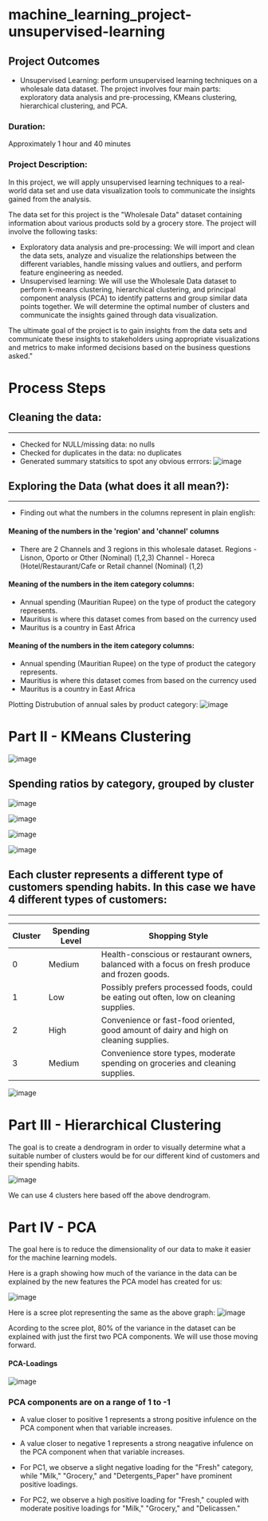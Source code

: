 # machine_learning_project-unsupervised-learning

## Project Outcomes
- Unsupervised Learning: perform unsupervised learning techniques on a wholesale data dataset. The project involves four main parts: exploratory data analysis and pre-processing, KMeans clustering, hierarchical clustering, and PCA.
### Duration:
Approximately 1 hour and 40 minutes
### Project Description:
In this project, we will apply unsupervised learning techniques to a real-world data set and use data visualization tools to communicate the insights gained from the analysis.

The data set for this project is the "Wholesale Data" dataset containing information about various products sold by a grocery store.
The project will involve the following tasks:

-	Exploratory data analysis and pre-processing: We will import and clean the data sets, analyze and visualize the relationships between the different variables, handle missing values and outliers, and perform feature engineering as needed.
-	Unsupervised learning: We will use the Wholesale Data dataset to perform k-means clustering, hierarchical clustering, and principal component analysis (PCA) to identify patterns and group similar data points together. We will determine the optimal number of clusters and communicate the insights gained through data visualization.

The ultimate goal of the project is to gain insights from the data sets and communicate these insights to stakeholders using appropriate visualizations and metrics to make informed decisions based on the business questions asked."

# Process Steps
## Cleaning the data:

---
- Checked for NULL/missing data: no nulls
- Checked for duplicates in the data: no duplicates
- Generated summary statsitics to spot any obvious errrors:
![image](https://github.com/Christopher-DSA/Unsupervised-Learning-Project/assets/132075292/f5ad5388-e8ea-4b9c-b255-a5373dbf648e)
  
## Exploring the Data (what does it all mean?):

---

- Finding out what the numbers in the columns represent in plain english:

####  Meaning of the numbers in the 'region' and 'channel' columns
- There are 2 Channels and 3 regions in this wholesale dataset.
Regions - Lisnon, Oporto or Other (Nominal) (1,2,3)
Channel - Horeca (Hotel/Restaurant/Cafe or Retail channel (Nominal) (1,2)

#### Meaning of the numbers in the item category columns:
- Annual spending (Mauritian Rupee) on the type of product the category represents.
- Mauritius is where this dataset comes from based on the currency used
- Mauritus is a country in East Africa

 #### Meaning of the numbers in the item category columns:

- Annual spending (Mauritian Rupee) on the type of product the category represents.
- Mauritius is where this dataset comes from based on the currency used
- Mauritus is a country in East Africa

Plotting Distrubution of annual sales by product category:
![image](https://github.com/Christopher-DSA/Unsupervised-Learning-Project/assets/132075292/eed086e1-8da2-467d-b217-15b6cdbf5727)

# Part II - KMeans Clustering
![image](https://github.com/Christopher-DSA/Unsupervised-Learning-Project/assets/132075292/d9471382-88a6-4074-ae43-da654194db22)


## Spending ratios by category, grouped by cluster
![image](https://github.com/Christopher-DSA/Unsupervised-Learning-Project/assets/132075292/9385a267-39fa-4a2e-824f-184363288b9c)

![image](https://github.com/Christopher-DSA/Unsupervised-Learning-Project/assets/132075292/6278356c-f390-430e-bf33-edf66b2d98bd)

![image](https://github.com/Christopher-DSA/Unsupervised-Learning-Project/assets/132075292/6a5e5a6a-ba22-4362-b287-21e32e7448d5)

![image](https://github.com/Christopher-DSA/Unsupervised-Learning-Project/assets/132075292/4e3c1589-61c0-40b8-9d05-0cfc5d0a9e9a)

## Each cluster represents a different type of customers spending habits. In this case we have 4 different types of customers:
---

| Cluster | Spending Level  | Shopping Style                                                                                      |
|---------|-----------------|-----------------------------------------------------------------------------------------------------|
| 0       | Medium            | Health-conscious or restaurant owners, balanced with a focus on fresh produce and frozen goods.      |
| 1       | Low             | Possibly prefers processed foods, could be eating out often, low on cleaning supplies.                |
| 2       | High        | Convenience or fast-food oriented, good amount of dairy and high on cleaning supplies.                |
| 3       | Medium            | Convenience store types, moderate spending on groceries and cleaning supplies.                        |


![image](https://github.com/Christopher-DSA/Unsupervised-Learning-Project/assets/132075292/2d71f379-5c84-4bd9-80c5-a94f60ba8e43)


# Part III - Hierarchical Clustering 

The goal is to create a dendrogram in order to visually determine what a suitable number of clusters would be for our different kind of customers and their spending habits.

![image](https://github.com/Christopher-DSA/Unsupervised-Learning-Project/assets/132075292/32c83578-b4f5-436a-a917-ea5c7c18fced)

We can use 4 clusters here based off the above dendrogram.

# Part IV - PCA

The goal here is to reduce the dimensionality of our data to make it easier for the machine learning models.

Here is a graph showing how much of the variance in the data can be explained by the new features the PCA model has created for us:

![image](https://github.com/Christopher-DSA/Unsupervised-Learning-Project/assets/132075292/1e979933-f26f-4ede-bcbc-756ea1e8706a)

Here is a scree plot representing the same as the above graph:
![image](https://github.com/Christopher-DSA/Unsupervised-Learning-Project/assets/132075292/23853d15-2677-44f5-92d3-6d3ce76a245e)

Acording to the scree plot, 80% of the variance in the dataset can be explained with just the first two PCA components. We will use those moving forward.

#### PCA-Loadings

![image](https://github.com/Christopher-DSA/Unsupervised-Learning-Project/assets/132075292/65d68fee-a431-4c32-a367-26f5aec41936)

### PCA components are on a range of 1 to -1
- A value closer to positive 1 represents a strong positive infulence on the PCA component when that variable increases.
- A value closer to negative 1 represents a strong neagative infulence on the PCA component when that variable increases.

- For PC1, we observe a slight negative loading for the "Fresh" category, while "Milk," "Grocery," and "Detergents_Paper" have prominent positive loadings.
- For PC2, we observe a high positive loading for "Fresh," coupled with moderate positive loadings for "Milk," "Grocery," and "Delicassen."

